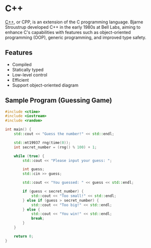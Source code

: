 # C++

[C++](https://en.cppreference.com/w/cpp/language), or CPP, is an extension of
the C programming language. Bjarne Stroustrup developed C++ in the early 1980s
at Bell Labs, aiming to enhance C's capabilities with features such as
object-oriented programming (OOP), generic programming, and improved type
safety.

## Features

- Compiled
- Statically typed
- Low-level control
- Efficient
- Support object-oriented diagram

## Sample Program (Guessing Game)

```cpp
#include <ctime>
#include <iostream>
#include <random>

int main() {
    std::cout << "Guess the number!" << std::endl;

    std::mt19937 rng(time(0));
    int secret_number = (rng() % 100) + 1;

    while (true) {
        std::cout << "Please input your guess: ";

        int guess;
        std::cin >> guess;

        std::cout << "You guessed: " << guess << std::endl;

        if (guess < secret_number) {
            std::cout << "Too small!" << std::endl;
        } else if (guess > secret_number) {
            std::cout << "Too big!" << std::endl;
        } else {
            std::cout << "You win!" << std::endl;
            break;
        }
    }

    return 0;
}
```
